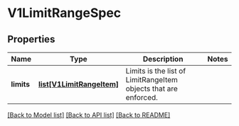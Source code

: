 # V1LimitRangeSpec

## Properties
Name | Type | Description | Notes
------------ | ------------- | ------------- | -------------
**limits** | [**list[V1LimitRangeItem]**](V1LimitRangeItem.md) | Limits is the list of LimitRangeItem objects that are enforced. | 

[[Back to Model list]](../README.md#documentation-for-models) [[Back to API list]](../README.md#documentation-for-api-endpoints) [[Back to README]](../README.md)


